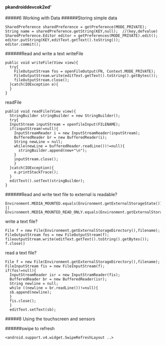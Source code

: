 #### pkandroiddevcok2ed'
#####6 Working with Data
######Storing simple data
```
SharedPreference sharedPreference = getPreference(MODE_PRIVATE);
String name = sharedPreference.getString(KEY,null);  //(key,defvalue)
SharedPreference.Editor editor = getPreferences(MODE_PRIVATE).edit();
editor.putString(KEY,editText.getText().toString());
editor.commit();
```
######Read and write a text
writeFile
```
public void writeFile(View view){
  try{
    FileOutputStream fos = openFileOutput(FN, Context.MODE_PRIVATE);
    FileOutputStream.write(editText.getText().toString().getBytes());
    fileOutputStream.close();
  }catch(IOException e){
  }
}
```
readFile
```
publid void readFile(View view){
  StringBuilder stringBuilder = new StringBuilder();
  try{
  InputStream inputStream = openfileInput(FILENAME);
  if(inputStream!=null){
    InputStreamReader i = new InputStreamReader(inputStream);
    BufferedReader br = new BufferedReader(i);
    String newLine = null;
    while(newLine = bufferedReader.readLine())!=null){
      stringBuilder.append(new+"\n");
    }
    inputStream.close();
    }
  }catch(IOException){
    e.printStackTrace();
  }
  editText().setText(stringBuilder);
}
```

######Read and write text file to external
is readable?
```
Environment.MEDIA_MOUNTED.equals(Environment.getExternalStorageState()) || Environment.MEDIA_MOUNTED_READ_ONLY.equals(Environment.getExternalStorageState())
```
write a text file?
```
File f = new File(Environment.getExternalStorageDirectory(),filename);
FileOutputStream fos = new FileOutputStream(f);
fileoutputStream.write(editText.getText().toString().getBytes());
f.close()
```
read a text file?
```
File f = new File(Environment.getExternalStorageDirectory(),filename);
FileInputStream fis = new FileInputStream(f);
if(fos!=null){
  InputStreamReader isr = new InputStramReader(fis);
  BufferedReader br = new BufferedReader(isr);
  String newline = null;
  while ((newline = br.readLine())!=null){
  sb.append(newline);
  }
  fis.close();
  }
  editText.setText(sb);
```

#####8 Using the touchscreen and sensors

######swipe to refresh
```
<android.support.v4.widget.SwipeRefreshLayout ..>
```
